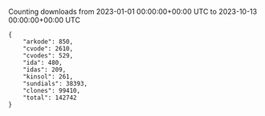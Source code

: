 
Counting downloads from 2023-01-01 00:00:00+00:00 UTC to 2023-10-13 00:00:00+00:00 UTC

```
{
    "arkode": 850,
    "cvode": 2610,
    "cvodes": 529,
    "ida": 480,
    "idas": 209,
    "kinsol": 261,
    "sundials": 38393,
    "clones": 99410,
    "total": 142742
}
```
